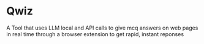 # Qwiz
A Tool that uses LLM local and API calls to give mcq answers on web pages in real time through a browser extension to get rapid, instant reponses
